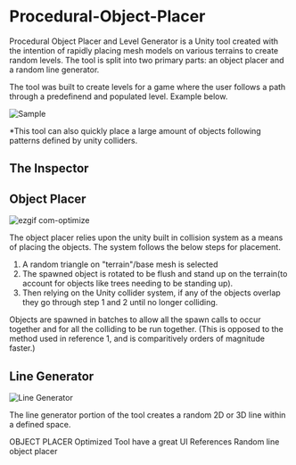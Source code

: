 # Procedural-Object-Placer
Procedural Object Placer and Level Generator is a Unity tool created with the intention of rapidly placing mesh models on various terrains to create random levels. The tool is split into two primary parts: an object placer and a random line generator.

The tool was built to create levels for a game where the user follows a path through a predefinend and populated level. Example below.

![Sample](https://user-images.githubusercontent.com/43308388/62971441-e347c900-bddf-11e9-8ca0-e338bde87371.png) 

*This tool can also quickly place a large amount of objects following patterns defined by unity colliders.



## The Inspector




## Object Placer
![ezgif com-optimize](https://user-images.githubusercontent.com/43308388/62971601-3caff800-bde0-11e9-8339-fccfa6cabf9b.gif)

The object placer relies upon the unity built in collision system as a means of placing the objects. The system follows the below steps for placement. 
1. A random triangle on "terrain"/base mesh is selected 
2. The spawned object is rotated to be flush and stand up on the terrain(to account for objects like trees needing to be standing up).
3. Then relying on the Unity collider system, if any of the objects overlap they go through step 1 and 2 until no longer colliding.

Objects are spawned in batches to allow all the spawn calls to occur together and for all the colliding to be run together. (This is opposed to the method used in reference 1, and is comparitively orders of magnitude faster.)


## Line Generator
![Line Generator](https://user-images.githubusercontent.com/43308388/62970058-99111880-bddc-11e9-97b6-15635b77ec4f.gif)


The line generator portion of the tool creates a random 2D or 3D line within a defined space. 

OBJECT PLACER
Optimized
Tool have a great UI
References
Random line
object placer
















